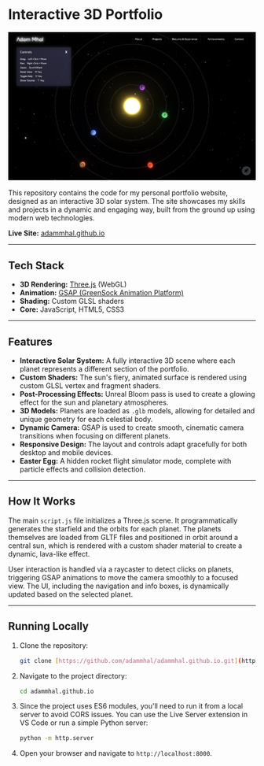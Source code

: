 # Interactive 3D Portfolio

![Portfolio Screenshot](assets/images/new-portfolio.png)

This repository contains the code for my personal portfolio website, designed as an interactive 3D solar system. The site showcases my skills and projects in a dynamic and engaging way, built from the ground up using modern web technologies.

**Live Site:** [adammhal.github.io](https://adammhal.github.io)

---

## Tech Stack

* **3D Rendering:** [Three.js](https://threejs.org/) (WebGL)
* **Animation:** [GSAP (GreenSock Animation Platform)](https://greensock.com/gsap/)
* **Shading:** Custom GLSL shaders
* **Core:** JavaScript, HTML5, CSS3

---

## Features

* **Interactive Solar System:** A fully interactive 3D scene where each planet represents a different section of the portfolio.
* **Custom Shaders:** The sun's fiery, animated surface is rendered using custom GLSL vertex and fragment shaders.
* **Post-Processing Effects:** Unreal Bloom pass is used to create a glowing effect for the sun and planetary atmospheres.
* **3D Models:** Planets are loaded as `.glb` models, allowing for detailed and unique geometry for each celestial body.
* **Dynamic Camera:** GSAP is used to create smooth, cinematic camera transitions when focusing on different planets.
* **Responsive Design:** The layout and controls adapt gracefully for both desktop and mobile devices.
* **Easter Egg:** A hidden rocket flight simulator mode, complete with particle effects and collision detection.

---

## How It Works

The main `script.js` file initializes a Three.js scene. It programmatically generates the starfield and the orbits for each planet. The planets themselves are loaded from GLTF files and positioned in orbit around a central sun, which is rendered with a custom shader material to create a dynamic, lava-like effect.

User interaction is handled via a raycaster to detect clicks on planets, triggering GSAP animations to move the camera smoothly to a focused view. The UI, including the navigation and info boxes, is dynamically updated based on the selected planet.

---

## Running Locally

1. Clone the repository:

    ```bash
    git clone [https://github.com/adammhal/adammhal.github.io.git](https://github.com/adammhal/adammhal.github.io.git)
    ```

2. Navigate to the project directory:

    ```bash
    cd adammhal.github.io
    ```

3. Since the project uses ES6 modules, you'll need to run it from a local server to avoid CORS issues. You can use the Live Server extension in VS Code or run a simple Python server:

    ```bash
    python -m http.server
    ```

4. Open your browser and navigate to `http://localhost:8000`.
